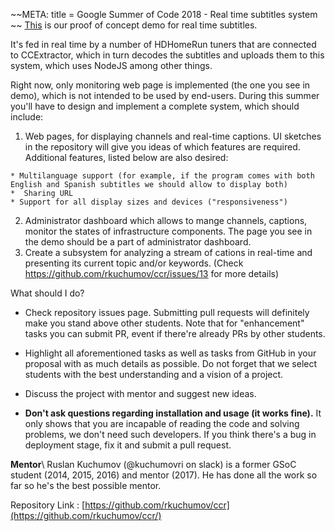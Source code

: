 
~~META:
title = Google Summer of Code 2018 - Real time subtitles system
~~
[This](http://realtimedemo.ccextractor.org:8080/) is our proof of concept demo for real time subtitles.

It's fed in real time by a number of HDHomeRun tuners that are connected to CCExtractor, which in turn decodes the subtitles and uploads them to this system, which uses NodeJS among other things.

Right now, only monitoring web page is implemented (the one you see in demo), which is not intended to be used by end-users. During this summer you'll have to design and implement a complete system, which should include:

 1.  Web pages, for displaying channels and real-time captions. UI sketches in the repository will give you ideas of which features are required. Additional features, listed below are also desired:

    * Multilanguage support (for example, if the program comes with both English and Spanish subtitles we should allow to display both)
    *  Sharing URL
    * Support for all display sizes and devices ("responsiveness")
 2.  Administrator dashboard which allows to mange channels, captions, monitor the states of infrastructure components. The page you see in the demo should be a part of administrator dashboard.
 3.  Create a subsystem for analyzing a stream of cations in real-time and presenting its current topic and/or keywords. (Check https://github.com/rkuchumov/ccr/issues/13 for more details)

What should I do?


*  Check repository issues page. Submitting pull requests will definitely make you stand above other students. Note that for "enhancement" tasks you can submit PR, event if there're already PRs by other students.  

*  Highlight all aforementioned tasks as well as tasks from GitHub in your proposal with as much details as possible. Do not forget that we select students with the best understanding and a vision of a project.

*  Discuss the project with mentor and suggest new ideas. 

*  **Don't ask questions regarding installation and usage (it works fine).** It only shows that you are incapable of reading the code and solving problems, we don't need such developers. If you think there's a bug in deployment stage, fix it and submit a pull request.

__**Mentor**__\\
Ruslan Kuchumov (@kuchumovri on slack) is a former GSoC student (2014, 2015, 2016) and mentor (2017). He has done all the work so far so he's the best possible mentor.

Repository Link : [https://github.com/rkuchumov/ccr](https://github.com/rkuchumov/ccr/)


